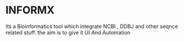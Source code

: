 # INFORMX
Its a Bioinformatics tool which integrate NCBI , DDBJ and other seqnce related stuff.
the aim is to give it UI And Automation
